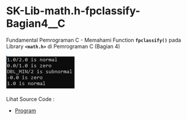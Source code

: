# SK-Lib-math.h-fpclassify-Bagian4__C
Fundamental Pemrograman C - Memahami Function <code><b>fpclassify()</b></code> pada Library <code><b>&lt;math.h></b></code> di Pemrograman C (Bagian 4)<br><br>
<img src="https://github.com/RizkyKhapidsyah/SK-Lib-math.h-fpclassify-Bagian4__C/blob/master/SK-Lib-math.h-fpclassify-Bagian4__C/result/001.PNG"><br><br>
Lihat Source Code : <br>
- <a href="https://github.com/RizkyKhapidsyah/SK-Lib-math.h-fpclassify-Bagian4__C/blob/master/SK-Lib-math.h-fpclassify-Bagian4__C/Source.c">Program</a>
